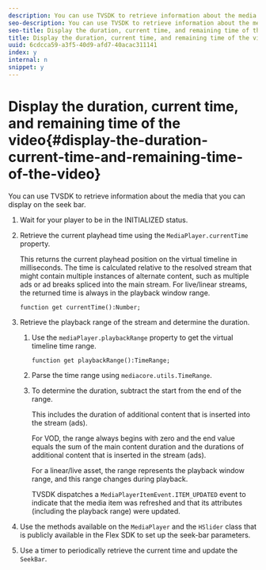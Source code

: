 ```yaml
---
description: You can use TVSDK to retrieve information about the media that you can display on the seek bar.
seo-description: You can use TVSDK to retrieve information about the media that you can display on the seek bar.
seo-title: Display the duration, current time, and remaining time of the video
title: Display the duration, current time, and remaining time of the video
uuid: 6cdcca59-a3f5-40d9-afd7-40acac311141
index: y
internal: n
snippet: y
---
```


# Display the duration, current time, and remaining time of the video{#display-the-duration-current-time-and-remaining-time-of-the-video}

You can use TVSDK to retrieve information about the media that you can display on the seek bar.

1. Wait for your player to be in the INITIALIZED status.
1. Retrieve the current playhead time using the `MediaPlayer.currentTime` property.

   This returns the current playhead position on the virtual timeline in milliseconds. The time is calculated relative to the resolved stream that might contain multiple instances of alternate content, such as multiple ads or ad breaks spliced into the main stream. For live/linear streams, the returned time is always in the playback window range.

   ```
   function get currentTime():Number;
   ```

1. Retrieve the playback range of the stream and determine the duration.
   1. Use the `mediaPlayer.playbackRange` property to get the virtual timeline time range.

      ```   
      function get playbackRange():TimeRange;
      ```

   1. Parse the time range using `mediacore.utils.TimeRange`.
   1. To determine the duration, subtract the start from the end of the range.
   
      This includes the duration of additional content that is inserted into the stream (ads).

      For VOD, the range always begins with zero and the end value equals the sum of the main content duration and the durations of additional content that is inserted in the stream (ads).

      For a linear/live asset, the range represents the playback window range, and this range changes during playback.

      TVSDK dispatches a `MediaPlayerItemEvent.ITEM_UPDATED` event to indicate that the media item was refreshed and that its attributes (including the playback range) were updated. 
   
1. Use the methods available on the `MediaPlayer` and the `HSlider` class that is publicly available in the Flex SDK to set up the seek-bar parameters.

1. Use a timer to periodically retrieve the current time and update the `SeekBar`.
